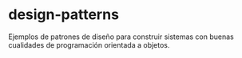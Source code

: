 # design-patterns
Ejemplos de patrones de diseño para construir sistemas con buenas cualidades de programación orientada a objetos.
